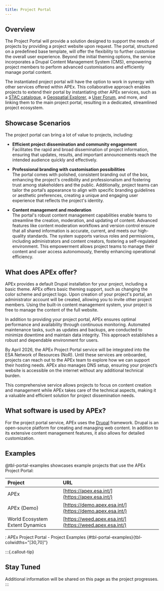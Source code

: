 ```yaml
---
title: Project Portal
---
```


## Overview

The Project Portal will provide a solution designed to support the needs of projects by providing a project website upon
request. The portal, structured on a predefined base template, will offer the flexibility to further customise the
overall user experience. Beyond the initial theming options, the service incorporates a Drupal Content Management
System (CMS), empowering project members to perform advanced customisations and efficiently manage portal content.

The instantiated project portal will have the option to work in synergy with other services offered within APEx. This
collaborative approach enables projects to extend their portal by instantiating other APEx services, such as a [STAC
catalogue](catalog.qmd), a [Geospatial Explorer](geospatial_explorer.md), a [User Forum](forum.md), and more, and
linking them to the main project portal, resulting in a dedicated, streamlined project ecosystem.

## Showcase Scenarios

The project portal can bring a lot of value to projects, including:

* **Efficient project dissemination and community engagement**\
  Facilitates the rapid and broad dissemination of project information, ensuring that updates, results, and important
  announcements reach the intended audience quickly and effectively.

* **Professional branding with customisation possibilities**\
  The portal comes with polished, consistent branding out of the box, enhancing the project's credibility and
  professionalism and fostering trust among stakeholders and the public. Additionally, project teams can tailor the
  portal’s appearance to align with specific branding guidelines or aesthetic preferences, creating a unique and
  engaging user experience that reflects the project's identity.

* **Content management and moderation**\
  The portal's robust content management capabilities enable teams to streamline the creation, moderation, and updating
  of content. Advanced features like content moderation workflows and version control ensure that all shared information
  is accurate, current, and meets our high-quality standards. The system supports various roles and permissions,
  including administrators and content creators, fostering a self-regulated environment. This empowerment allows project
  teams to manage their content and user access autonomously, thereby enhancing operational efficiency.

## What does APEx offer?

APEx provides a default Drupal installation for your project, including a basic theme. APEx offers basic theming
support, such as changing the color scheme and project logo. Upon creation of your project's portal, an administrator
account will be created, allowing you to invite other project members. Using the built-in content management system,
your project is free to manage the content of the full website.

In addition to providing your project portal, APEx ensures optimal performance and availability through continuous
monitoring. Automated maintenance tasks, such as updates and backups, are conducted to minimize downtime and maintain
data integrity. This approach establishes a robust and dependable environment for users.

By April 2026, the APEx Project Portal service will be integrated into the ESA Network of Resources (NoR). Until these
services are onboarded, projects can reach out to the APEx team to explore how we can support their hosting needs. APEx
also manages DNS setup, ensuring your project’s website is accessible on the internet without any additional technical
burden.

This comprehensive service allows projects to focus on content creation and management while APEx takes care of the
technical aspects, making it a valuable and efficient solution for project dissemination needs.

## What software is used by APEx?

For the project portal service, APEx uses the [Drupal](https://www.drupal.org/) framework. Drupal is an open-source
platform for creating and managing web content. In addition to its extensive content management features, it also allows
for detailed customization.

## Examples

@tbl-portal-examples showcases example projects that use the APEx Project Portal:

| Project                         | URL                                                      |
| :------------------------------ | :------------------------------------------------------- |
| APEx                            | [https://apex.esa.int/](https://apex.esa.int/)           |
| APEx (Demo)                     | [https://demo.apex.esa.int/](https://demo.apex.esa.int/) |
| World Ecosystem Extent Dynamics | [https://weed.apex.esa.int/](https://weed.apex.esa.int/) |

: APEx Project Portal - Project Examples {#tbl-portal-examples}{tbl-colwidths="[30,70]"}

:::{.callout-tip}

## Stay Tuned

Additional information will be shared on this page as the project progresses.
:::
